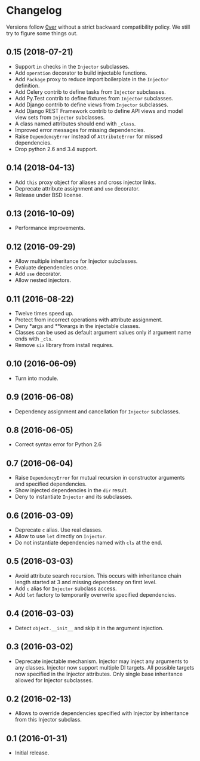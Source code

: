 # Changelog

Versions follow [0ver](https://0ver.org/) without a strict backward
compatibility policy. We still try to figure some things out.

## 0.15 (2018-07-21)

* Support `in` checks in the `Injector` subclasses.
* Add `operation` decorator to build injectable functions.
* Add `Package` proxy to reduce import boilerplate in the `Injector`
  definition.
* Add Celery contrib to define tasks from `Injector` subclasses.
* Add Py.Test contrib to define fixtures from `Injector` subclasses.
* Add Django contrib to define views from `Injector` subclasses.
* Add Django REST Framework contrib to define API views and model view
  sets from `Injector` subclasses.
* A class named attributes should end with `_class`.
* Improved error messages for missing dependencies.
* Raise `DependencyError` instead of `AttributeError` for missed
  dependencies.
* Drop python 2.6 and 3.4 support.

## 0.14 (2018-04-13)

* Add `this` proxy object for aliases and cross injector links.
* Deprecate attribute assignment and `use` decorator.
* Release under BSD license.

## 0.13 (2016-10-09)

* Performance improvements.

## 0.12 (2016-09-29)

* Allow multiple inheritance for Injector subclasses.
* Evaluate dependencies once.
* Add `use` decorator.
* Allow nested injectors.

## 0.11 (2016-08-22)

* Twelve times speed up.
* Protect from incorrect operations with attribute assignment.
* Deny *args and **kwargs in the injectable classes.
* Classes can be used as default argument values only if argument name
  ends with `_cls`.
* Remove `six` library from install requires.

## 0.10 (2016-06-09)

* Turn into module.

## 0.9 (2016-06-08)

* Dependency assignment and cancellation for `Injector` subclasses.

## 0.8 (2016-06-05)

* Correct syntax error for Python 2.6

## 0.7 (2016-06-04)

* Raise `DependencyError` for mutual recursion in constructor
  arguments and specified dependencies.
* Show injected dependencies in the `dir` result.
* Deny to instantiate `Injector` and its subclasses.

## 0.6 (2016-03-09)

* Deprecate `c` alias. Use real classes.
* Allow to use `let` directly on `Injector`.
* Do not instantiate dependencies named with `cls` at the end.

## 0.5 (2016-03-03)

* Avoid attribute search recursion. This occurs with inheritance chain
  length started at 3 and missing dependency on first level.
* Add `c` alias for `Injector` subclass access.
* Add `let` factory to temporarily overwrite specified dependencies.

## 0.4 (2016-03-03)

* Detect `object.__init__` and skip it in the argument injection.

## 0.3 (2016-03-02)

* Deprecate injectable mechanism. Injector may inject any arguments to
  any classes. Injector now support multiple DI targets. All possible
  targets now specified in the Injector attributes. Only single base
  inheritance allowed for Injector subclasses.

## 0.2 (2016-02-13)

* Allows to override dependencies specified with Injector by
  inheritance from this Injector subclass.

## 0.1 (2016-01-31)

* Initial release.
